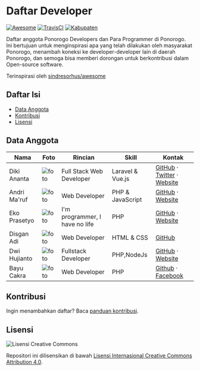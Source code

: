 Daftar Developer
===============

[![Awesome](https://cdn.rawgit.com/sindresorhus/awesome/d7305f38d29fed78fa85652e3a63e154dd8e8829/media/badge.svg)](https://github.com/sindresorhus/awesome/)
[![TravisCI](https://api.travis-ci.org/ponorogodev/daftar-developer.svg)](https://travis-ci.org/ponorogodev/daftar-developer)
[![Kabupaten](https://img.shields.io/badge/kabupaten-ponorogo-blue.svg)](https://id.wikipedia.org/wiki/Ponorogo)

Daftar anggota Ponorogo Developers dan Para Programmer di Ponorogo.<br>
Ini bertujuan untuk menginspirasi apa yang telah dilakukan oleh masyarakat Ponorogo, menambah koneksi ke developer-developer lain di daerah Ponorogo, dan semoga bisa memberi dorongan untuk berkontribusi dalam Open-source software.

Terinspirasi oleh [sindresorhus/awesome](https://github.com/sindresorhus/awesome)

## Daftar Isi

- [Data Anggota](#data-anggota)
- [Kontribusi](#kontribusi)
- [Lisensi](#lisensi)

## Data Anggota

| Nama | Foto | Rincian | Skill | Kontak |
|------|------|---------|-------|--------|
| Diki Ananta | ![foto](https://avatars.githubusercontent.com/u/8542502?s=75) | Full Stack Web Developer | Laravel & Vue.js | [GitHub](https://github.com/dikiaap) · [Twitter](https://twitter.com/dikiaap) · [Website](https://dikiaap.id/) |
| Andri Ma'ruf | ![foto](https://avatars.githubusercontent.com/u/4670147?s=75) | Web Developer | PHP & JavaScript | [GitHub](https://github.com/andrimaruf) · [Website](http://andrimaruf.com/) |
| Eko Prasetyo | ![foto](https://avatars.githubusercontent.com/u/24540408?s=75) | I'm programmer, I have no life | PHP | [GitHub](https://github.com/ekopradesga) · [Website](http://www.pradesga.com/) |
| Disgan Adi | ![foto](https://avatars.githubusercontent.com/u/28666505?s=75) | Web Developer | HTML & CSS | [GitHub](https://github.com/izgan) |
| Dwi Hujianto | ![foto](https://avatars0.githubusercontent.com/u/10525981?s=75) | Fullstack Developer | PHP,NodeJs | [GitHub](https://github.com/hujianto) · [Website](https://dwihujianto.com/) |
| Bayu Cakra | ![foto](https://https://avatars.githubusercontent.com/u/13051657?s=75) | Web Developer | PHP | [Github](https://github.com/bayucakra20) · [Facebook](https://facebook.com/bayucakraka) |

## Kontribusi
Ingin menambahkan daftar? Baca [panduan kontribusi](CONTRIBUTING.md).

## Lisensi

![Lisensi Creative Commons](https://licensebuttons.net/l/by/4.0/88x31.png)

Repositori ini dilisensikan di bawah [Lisensi Internasional Creative Commons Attribution 4.0](https://creativecommons.org/licenses/by/4.0/).
